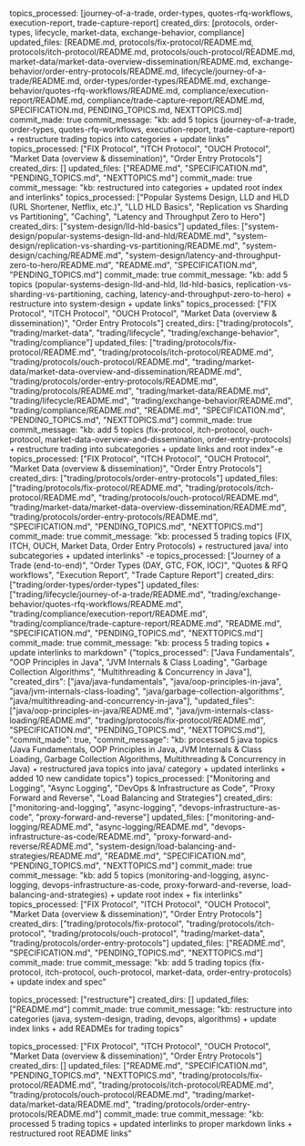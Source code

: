topics_processed: [journey-of-a-trade, order-types, quotes-rfq-workflows, execution-report, trade-capture-report]
created_dirs: [protocols, order-types, lifecycle, market-data, exchange-behavior, compliance]
updated_files: [README.md, protocols/fix-protocol/README.md, protocols/itch-protocol/README.md, protocols/ouch-protocol/README.md, market-data/market-data-overview-dissemination/README.md, exchange-behavior/order-entry-protocols/README.md, lifecycle/journey-of-a-trade/README.md, order-types/order-types/README.md, exchange-behavior/quotes-rfq-workflows/README.md, compliance/execution-report/README.md, compliance/trade-capture-report/README.md, SPECIFICATION.md, PENDING_TOPICS.md, NEXTTOPICS.md]
commit_made: true
commit_message: "kb: add 5 topics (journey-of-a-trade, order-types, quotes-rfq-workflows, execution-report, trade-capture-report) + restructure trading topics into categories + update links"
topics_processed: ["FIX Protocol", "ITCH Protocol", "OUCH Protocol", "Market Data (overview & dissemination)", "Order Entry Protocols"]
created_dirs: []
updated_files: ["README.md", "SPECIFICATION.md", "PENDING_TOPICS.md", "NEXTTOPICS.md"]
commit_made: true
commit_message: "kb: restructured into categories + updated root index and interlinks"
topics_processed: ["Popular Systems Design, LLD and HLD (URL Shortener, Netflix, etc.)", "LLD HLD Basics", "Replication vs Sharding vs Partitioning", "Caching", "Latency and Throughput Zero to Hero"]
created_dirs: ["system-design/lld-hld-basics"]
updated_files: ["system-design/popular-systems-design-lld-and-hld/README.md", "system-design/replication-vs-sharding-vs-partitioning/README.md", "system-design/caching/README.md", "system-design/latency-and-throughput-zero-to-hero/README.md", "README.md", "SPECIFICATION.md", "PENDING_TOPICS.md"]
commit_made: true
commit_message: "kb: add 5 topics (popular-systems-design-lld-and-hld, lld-hld-basics, replication-vs-sharding-vs-partitioning, caching, latency-and-throughput-zero-to-hero) + restructure into system-design + update links"
topics_processed: ["FIX Protocol", "ITCH Protocol", "OUCH Protocol", "Market Data (overview & dissemination)", "Order Entry Protocols"]
created_dirs: ["trading/protocols", "trading/market-data", "trading/lifecycle", "trading/exchange-behavior", "trading/compliance"]
updated_files: ["trading/protocols/fix-protocol/README.md", "trading/protocols/itch-protocol/README.md", "trading/protocols/ouch-protocol/README.md", "trading/market-data/market-data-overview-and-dissemination/README.md", "trading/protocols/order-entry-protocols/README.md", "trading/protocols/README.md", "trading/market-data/README.md", "trading/lifecycle/README.md", "trading/exchange-behavior/README.md", "trading/compliance/README.md", "README.md", "SPECIFICATION.md", "PENDING_TOPICS.md", "NEXTTOPICS.md"]
commit_made: true
commit_message: "kb: add 5 topics (fix-protocol, itch-protocol, ouch-protocol, market-data-overview-and-dissemination, order-entry-protocols) + restructure trading into subcategories + update links and root index"-e 
topics_processed: ["FIX Protocol", "ITCH Protocol", "OUCH Protocol", "Market Data (overview & dissemination)", "Order Entry Protocols"]
created_dirs: ["trading/protocols/order-entry-protocols"]
updated_files: ["trading/protocols/fix-protocol/README.md", "trading/protocols/itch-protocol/README.md", "trading/protocols/ouch-protocol/README.md", "trading/market-data/market-data-overview-dissemination/README.md", "trading/protocols/order-entry-protocols/README.md", "SPECIFICATION.md", "PENDING_TOPICS.md", "NEXTTOPICS.md"]
commit_made: true
commit_message: "kb: processed 5 trading topics (FIX, ITCH, OUCH, Market Data, Order Entry Protocols) + restructured java/ into subcategories + updated interlinks"
-e 
topics_processed: ["Journey of a Trade (end-to-end)", "Order Types (DAY, GTC, FOK, IOC)", "Quotes & RFQ workflows", "Execution Report", "Trade Capture Report"]
created_dirs: ["trading/order-types/order-types"]
updated_files: ["trading/lifecycle/journey-of-a-trade/README.md", "trading/exchange-behavior/quotes-rfq-workflows/README.md", "trading/compliance/execution-report/README.md", "trading/compliance/trade-capture-report/README.md", "README.md", "SPECIFICATION.md", "PENDING_TOPICS.md", "NEXTTOPICS.md"]
commit_made: true
commit_message: "kb: process 5 trading topics + update interlinks to markdown"
{"topics_processed": ["Java Fundamentals", "OOP Principles in Java", "JVM Internals & Class Loading", "Garbage Collection Algorithms", "Multithreading & Concurrency in Java"], "created_dirs": ["java/java-fundamentals", "java/oop-principles-in-java", "java/jvm-internals-class-loading", "java/garbage-collection-algorithms", "java/multithreading-and-concurrency-in-java"], "updated_files": ["java/oop-principles-in-java/README.md", "java/jvm-internals-class-loading/README.md", "trading/protocols/fix-protocol/README.md", "SPECIFICATION.md", "PENDING_TOPICS.md", "NEXTTOPICS.md"], "commit_made": true, "commit_message": "kb: processed 5 java topics (Java Fundamentals, OOP Principles in Java, JVM Internals & Class Loading, Garbage Collection Algorithms, Multithreading & Concurrency in Java) + restructured java topics into java/ category + updated interlinks + added 10 new candidate topics"}
topics_processed: ["Monitoring and Logging", "Async Logging", "DevOps & Infrastructure as Code", "Proxy Forward and Reverse", "Load Balancing and Strategies"]
created_dirs: ["monitoring-and-logging", "async-logging", "devops-infrastructure-as-code", "proxy-forward-and-reverse"]
updated_files: ["monitoring-and-logging/README.md", "async-logging/README.md", "devops-infrastructure-as-code/README.md", "proxy-forward-and-reverse/README.md", "system-design/load-balancing-and-strategies/README.md", "README.md", "SPECIFICATION.md", "PENDING_TOPICS.md", "NEXTTOPICS.md"]
commit_made: true
commit_message: "kb: add 5 topics (monitoring-and-logging, async-logging, devops-infrastructure-as-code, proxy-forward-and-reverse, load-balancing-and-strategies) + update root index + fix interlinks"
topics_processed: ["FIX Protocol", "ITCH Protocol", "OUCH Protocol", "Market Data (overview & dissemination)", "Order Entry Protocols"]
created_dirs: ["trading/protocols/fix-protocol", "trading/protocols/itch-protocol", "trading/protocols/ouch-protocol", "trading/market-data", "trading/protocols/order-entry-protocols"]
updated_files: ["README.md", "SPECIFICATION.md", "PENDING_TOPICS.md", "NEXTTOPICS.md"]
commit_made: true
commit_message: "kb: add 5 trading topics (fix-protocol, itch-protocol, ouch-protocol, market-data, order-entry-protocols) + update index and spec"

topics_processed: ["restructure"]
created_dirs: []
updated_files: ["README.md"]
commit_made: true
commit_message: "kb: restructure into categories (java, system-design, trading, devops, algorithms) + update index links + add READMEs for trading topics"

topics_processed: ["FIX Protocol", "ITCH Protocol", "OUCH Protocol", "Market Data (overview & dissemination)", "Order Entry Protocols"]
created_dirs: []
updated_files: ["README.md", "SPECIFICATION.md", "PENDING_TOPICS.md", "NEXTTOPICS.md", "trading/protocols/fix-protocol/README.md", "trading/protocols/itch-protocol/README.md", "trading/protocols/ouch-protocol/README.md", "trading/market-data/market-data/README.md", "trading/protocols/order-entry-protocols/README.md"]
commit_made: true
commit_message: "kb: processed 5 trading topics + updated interlinks to proper markdown links + restructured root README links"
